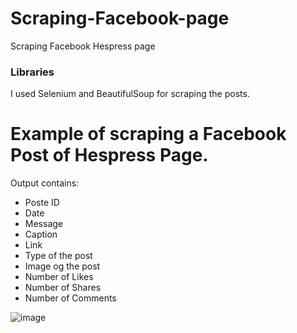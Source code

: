 # Scraping-Facebook-page
Scraping Facebook Hespress page

### Libraries 
I used Selenium and BeautifulSoup for scraping the posts.


# Example of scraping a Facebook Post of Hespress Page.

Output contains:
- Poste ID
- Date 
- Message
- Caption
- Link
- Type of the post
- Image og the post
- Number of Likes
- Number of Shares
- Number of Comments

![image](https://user-images.githubusercontent.com/28219393/91666727-1d712f00-eaf7-11ea-891d-5b05e6d7d006.png)

